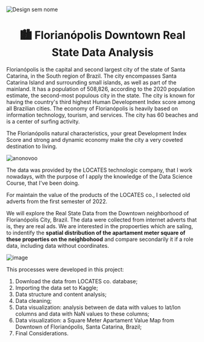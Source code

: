 ![Design sem nome](https://github.com/earapanos/RealStateDataAnalysis/assets/52800638/c8025e32-9c9e-4e20-a1df-b297dba66d7a)


<h1 align="center"> 🏙 Florianópolis Downtown Real State Data Analysis </h1>

Florianópolis is the capital and second largest city of the state of Santa Catarina, in the South region of Brazil. The city encompasses Santa Catarina Island and surrounding small islands, as well as part of the mainland. It has a population of 508,826, according to the 2020 population estimate, the second-most populous city in the state. The city is known for having the country's third highest Human Development Index score among all Brazilian cities. The economy of Florianópolis is heavily based on information technology, tourism, and services. The city has 60 beaches and is a center of surfing activity.

The Florianópolis natural characteristics, your great Development Index Score and strong and dynamic economy make the city a very coveted destination to living.  

![anonovoo](https://github.com/earapanos/RealStateDataAnalysis/assets/52800638/a6300f19-965f-4f5b-b5b9-02a4422401f0)


The data was provided by the LOCATES technologic company, that I work nowadays, with the purpose of I apply the knowledge of the Data Science Course, that I've been doing.

For maintain the value of the products of the LOCATES co., I selected old adverts from the first semester of 2022.

We will explore the Real State Data from the Downtown neighborhood of Florianópolis City, Brazil. The data were collected from internet adverts that is, they are real ads. We are interested in the propoerties which are saling, to indentify the **spatial distribution of the apartament meter square of these properties on the neighbohood** and compare secondarily it if a role data, including data without coordinates.

![image](https://github.com/earapanos/RealStateDataAnalysis/assets/52800638/4d33a22a-0cd1-4eff-a52a-8ce5f10c235d)

This processes were developed in this project:

1. Download the data from LOCATES co. database;
2. Importing the data set to Kaggle;
3. Data structure and content analysis;
4. Data cleaning;
5. Data visualization: analysis between de data with values to lat/lon columns and data with NaN values to these columns;
6. Data visualization: a Square Meter Apartament Value Map from Downtown of Florianópolis, Santa Catarina, Brazil;
7. Final Considerations.

